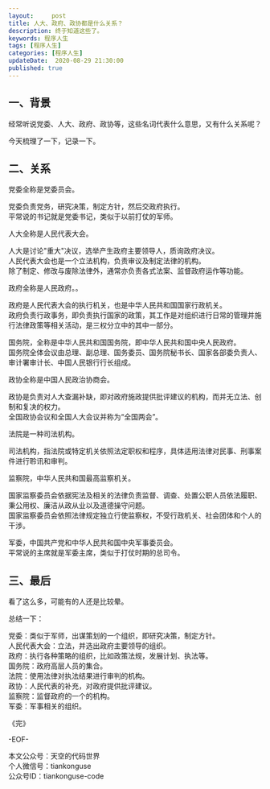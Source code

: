 ```yaml
---   
layout:     post  
title: 人大、政府、政协都是什么关系？  
description: 终于知道这些了。  
keywords: 程序人生  
tags: [程序人生]    
categories: [程序人生]  
updateDate:  2020-08-29 21:30:00  
published: true  
---  
```




## 一、背景  


经常听说党委、人大、政府、政协等，这些名词代表什么意思，又有什么关系呢？  


今天梳理了一下，记录一下。  


## 二、关系  


党委全称是党委员会。  


党委负责党务，研究决策，制定方针，然后交政府执行。  
平常说的书记就是党委书记，类似于以前打仗的军师。  


人大全称是人民代表大会。  


人大是讨论"重大"决议，选举产生政府主要领导人，质询政府决议。  
人民代表大会也是一个立法机构，负责审议及制定法律的机构。  
除了制定、修改与废除法律外，通常亦负责各式法案、监督政府运作等功能。  


政府全称是人民政府。。  


政府是人民代表大会的执行机关，也是中华人民共和国国家行政机关。  
政府负责行政事务，即负责执行国家的政策，其工作是对组织进行日常的管理并施行法律政策等相关活动，是三权分立中的其中一部分。  


国务院，全称是中华人民共和国国务院，即中华人民共和国中央人民政府。  
国务院全体会议由总理、副总理、国务委员、国务院秘书长、国家各部委负责人、审计署审计长、中国人民银行行长组成。  




政协全称是中国人民政治协商会。  


政协是负责对人大查漏补缺，即对政府施政提供批评建议的机构，而并无立法、创制和复决的权力。  
全国政协会议和全国人大会议并称为“全国两会”。  




法院是一种司法机构。  


司法机构，指法院或特定机关依照法定职权和程序，具体适用法律对民事、刑事案件进行聆讯和审判。  




监察院，中华人民共和国最高监察机关。  


国家监察委员会依据宪法及相关的法律负责监督、调查、处置公职人员依法履职、秉公用权、廉洁从政从业以及道德操守问题。  
国家监察委员会依照法律规定独立行使监察权，不受行政机关、社会团体和个人的干涉。  


军委，中国共产党和中华人民共和国中央军事委员会。  
平常说的主席就是军委主席，类似于打仗时期的总司令。  


## 三、最后  


看了这么多，可能有的人还是比较晕。  


总结一下：  


党委：类似于军师，出谋策划的一个组织，即研究决策，制定方针。  
人民代表大会：立法，并选出政府主要领导的组织。  
政府：执行各种策略的组织，比如政策法规，发展计划、执法等。  
国务院：政府高层人员的集合。  
法院：使用法律对执法结果进行审判的机构。  
政协：人民代表的补充，对政府提供批评建议。  
监察院：监督政府的一个的机构。  
军委：军事相关的组织。  



《完》  
 

-EOF-  



本文公众号：天空的代码世界  
个人微信号：tiankonguse  
公众号ID：tiankonguse-code  
  

